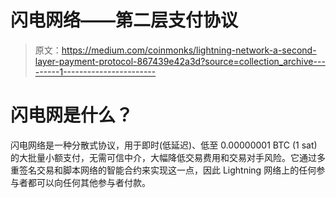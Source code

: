 # 闪电网络——第二层支付协议

> 原文：<https://medium.com/coinmonks/lightning-network-a-second-layer-payment-protocol-867439e42a3d?source=collection_archive---------1----------------------->

# **闪电网是什么？**

闪电网络是一种分散式协议，用于即时(低延迟)、低至 0.00000001 BTC (1 sat)的大批量小额支付，无需可信中介，大幅降低交易费用和交易对手风险。它通过多重签名交易和脚本网络的智能合约来实现这一点，因此 Lightning 网络上的任何参与者都可以向任何其他参与者付款。